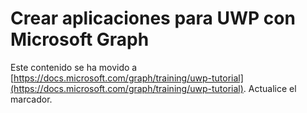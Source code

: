 # <a name="create-uwp-apps-with-microsoft-graph"></a>Crear aplicaciones para UWP con Microsoft Graph

Este contenido se ha movido a [https://docs.microsoft.com/graph/training/uwp-tutorial](https://docs.microsoft.com/graph/training/uwp-tutorial). Actualice el marcador.
